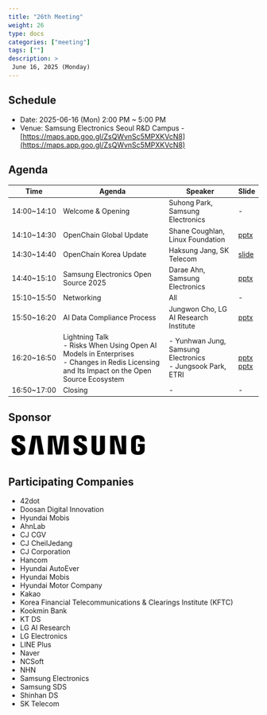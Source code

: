 ```yaml
---
title: "26th Meeting"
weight: 26
type: docs
categories: ["meeting"]
tags: [""]
description: >
 June 16, 2025 (Monday)
---
```


## Schedule

* Date: 2025-06-16 (Mon) 2:00 PM ~ 5:00 PM
* Venue: Samsung Electronics Seoul R&D Campus - [https://maps.app.goo.gl/ZsQWvnSc5MPXKVcN8](https://maps.app.goo.gl/ZsQWvnSc5MPXKVcN8)

## Agenda

| Time         | Agenda                                                                 | Speaker                                      | Slide |
|--------------|-----------------------------------------------------------------------|----------------------------------------------|-------|
| 14:00~14:10  | Welcome & Opening                                                     | Suhong Park, Samsung Electronics             | -     |
| 14:10~14:30  | OpenChain Global Update                                               | Shane Coughlan, Linux Foundation             | [pptx](../../../slides/korea-wg-2025-06.pptx)   |
| 14:30~14:40  | OpenChain Korea Update                                                | Haksung Jang, SK Telecom                    | [slide](https://gamma.app/docs/25-2-Update-p2oogyv44st07nj)    |
| 14:40~15:10  | Samsung Electronics Open Source 2025     | Darae Ahn, Samsung Electronics               | [pptx](../../../slides/삼성전자_오픈소스2025_안다래.pptx)   |
| 15:10~15:50  | Networking                                                           | All                                          | -     |
| 15:50~16:20  | AI Data Compliance Process                                            | Jungwon Cho, LG AI Research Institute        | [pptx](../../../slides/AI_Compliance_LG_AI_Research_0613.pdf)    |
| 16:20~16:50  | Lightning Talk  <br> - Risks When Using Open AI Models in Enterprises <br> - Changes in Redis Licensing and Its Impact on the Open Source Ecosystem |  - Yunhwan Jung, Samsung Electronics<br>  - Jungsook Park, ETRI | <br> [pptx](../../../slides/오픈AI모델리스크_오픈체인KWG_250616.pptx) <br> [pptx](../../../slides/OpenChain-KWG-Redis라이선스변화-20250616-R2.pdf)  |
| 16:50~17:00 | Closing | - | - |

## Sponsor

![](../../../images/content/about/logo/samsung.png)


## Participating Companies

- 42dot  
- Doosan Digital Innovation  
- Hyundai Mobis  
- AhnLab  
- CJ CGV  
- CJ CheilJedang  
- CJ Corporation  
- Hancom  
- Hyundai AutoEver  
- Hyundai Mobis  
- Hyundai Motor Company  
- Kakao  
- Korea Financial Telecommunications & Clearings Institute (KFTC)  
- Kookmin Bank  
- KT DS  
- LG AI Research  
- LG Electronics  
- LINE Plus  
- Naver  
- NCSoft  
- NHN  
- Samsung Electronics  
- Samsung SDS  
- Shinhan DS  
- SK Telecom